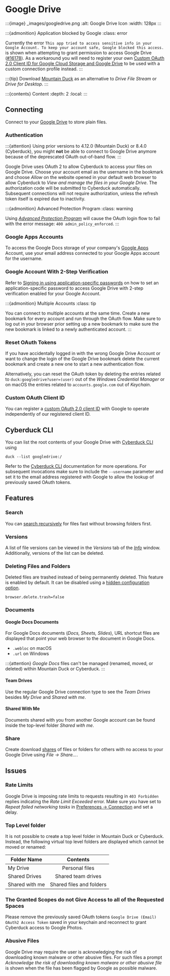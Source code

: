Google Drive
====

:::{image} _images/googledrive.png
:alt: Google Drive Icon
:width: 128px
:::

:::{admonition} Application blocked by Google
:class: error

Currently the error `This app tried to access sensitive info in your Google Account. To keep your account safe, Google blocked this access.` is shown when attempting to grant permission to access Google Drive ([#16178](https://github.com/iterate-ch/cyberduck/issues/16178)). As a workaround you will need to register your own [Custom OAuth 2.0 Client ID for Google Cloud Storage and Google Drive](https://docs.cyberduck.io/protocols/profiles/google_client_id/) to be used with a custom connection profile instead.
:::

:::{tip}
Download [Mountain Duck](https://mountainduck.io/) as an alternative to *Drive File Stream* or *Drive for Desktop*.
:::

:::{contents} Content
:depth: 2
:local:
:::

## Connecting

Connect to your [Google Drive](http://drive.google.com/) to store plain files.

### Authentication

:::{attention}
Using prior versions to 4.12.0 (Mountain Duck) or 8.4.0 (Cyberduck), you might **not** be able to connect to Google Drive anymore because of the deprescated OAuth out-of-band flow.
:::

Google Drive uses OAuth 2 to allow Cyberduck to access your files on Google Drive. Choose your account email as the username in the bookmark and choose *Allow* on the website opened in your default web browser to allow Cyberduck to *View and manage the files in your Google Drive*. The authorization code will be submitted to Cyberduck automatically. Subsequent connections will not require authorization, unless the refresh token itself is expired due to inactivity.

:::{admonition} Advanced Protection Program
:class: warning

Using *[Advanced Protection Program](https://support.google.com/accounts/answer/7539956#non-goog_apps&zippy=%2Ccan-i-use-non-google-apps-services-or-apps-script-with-advanced-protection)* will cause the OAuth login flow to fail with the error message: `400 admin_policy_enforced`.
:::

### Google Apps Accounts

To access the Google Docs storage of your company's [Google Apps](https://workspace.google.com/features/) Account, use your email address connected to your Google Apps account for the username.

### Google Account With 2-Step Verification

Refer to [Signing in using application-specific passwords](http://support.google.com/accounts/bin/answer.py?answer=185833) on how to set an application-specific password to access Google Drive with 2-step verification enabled for your Google Account.

:::{admonition} Multiple Accounts
:class: tip

You can connect to multiple accounts at the same time. Create a new bookmark for every account and run through the OAuth flow. Make sure to log out in your browser prior setting up a new bookmark to make sure the new bookmark is linked to a newly authenticated account.
:::

### Reset OAuth Tokens

If you have accidentally logged in with the wrong Google Drive Account or want to change the login of the Google Drive bookmark delete the current bookmark and create a new one to start a new authentication flow.

Alternatively, you can reset the OAuth token by deleting the entries related to `duck:googledrive?user=(user)` out of the *Windows Credential Manager* or on macOS the entries related to `accounts.google.com` out of *Keychain*.

### Custom OAuth Client ID

You can register a [custom OAuth 2.0 client ID](profiles/google_client_id.md) with Google to operate independently of our registered client ID.

## Cyberduck CLI
You can list the root contents of your Google Drive with [Cyberduck CLI](https://duck.sh/) using

```
duck --list googledrive:/
```

Refer to the [Cyberduck CLI](../cli/index.md) documentation for more operations. For subsequent invocations make sure to include the `--username` parameter and set it to the email address registered with Google to allow the lookup of previously saved OAuth tokens.

## Features

### Search

You can [search recursively](../cyberduck/browser.md#filter-and-search) for files fast without browsing folders first.

### Versions

A list of file versions can be viewed in the *Versions* tab of the *[Info](../cyberduck/info.md#versions)* window. Additionally, versions of the list can be deleted.

### Deleting Files and Folders

Deleted files are trashed instead of being permanently deleted. This feature is enabled by default. It can be disabled using a [hidden configuration option](../cyberduck/preferences.md#hidden-configuration-options).

```
browser.delete.trash=false
```

### Documents

#### Google Docs Documents

For Google Docs documents (*Docs, Sheets, Slides*), URL shortcut files are displayed that point your web browser to the document in Google Docs.

- `.webloc` on macOS
- `.url` on Windows

:::{attention}
*Google Docs* files can't be managed (renamed, moved, or deleted) within Mountain Duck or Cyberduck. 
:::

#### Team Drives

Use the regular Google Drive connection type to see the *Team Drives* besides *My Drive* and *Shared with me*.

#### Shared With Me

Documents shared with you from another Google account can be found inside the top-level folder *Shared with me*.

### Share

Create download [shares](../cyberduck/share.md#google-drive) of files or folders for others with no access to your Google Drive using *File → Share...*.

## Issues

### Rate Limits

Google Drive is imposing rate limits to requests resulting in `403 Forbidden` replies indicating the *Rate Limit Exceeded* error. Make sure you have set to *Repeat failed networking tasks* in [Preferences → Connection](../cyberduck/connection.md#repeat-failed-networking-tasks) and set a delay.

### Top Level folder

It is not possible to create a top level folder in Mountain Duck or Cyberduck. Instead, the following virtual top level folders are displayed which cannot be moved or renamed:

| Folder Name    |         Contents         |
|----------------|:------------------------:|
| My Drive       |      Personal files      |
| Shared Drives  |    Shared team drives    |
| Shared with me | Shared files and folders |

### The Granted Scopes do not Give Access to all of the Requested Spaces

Please remove the previously saved OAuth tokens `Google Drive (Email) OAuth2 Access Token` saved in your keychain and reconnect to grant Cyberduck access to Google Photos.

### Abusive Files

Google Drive may require the user is acknowledging the risk of downloading known malware or other abusive files. For such files a prompt *Acknowledge the risk of downloading known malware or other abusive file* is shown when the file has been flagged by Google as possible malware.

